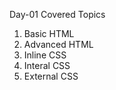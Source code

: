 Day-01 Covered Topics
01. Basic HTML
02. Advanced HTML
03. Inline CSS
04. Interal CSS
05. External CSS

